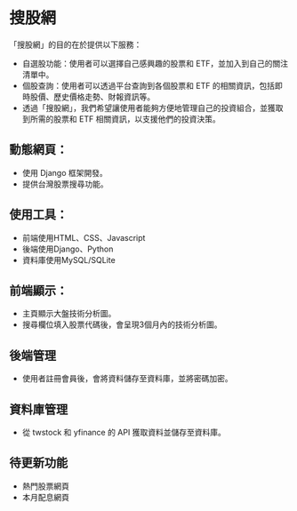 # 搜股網
「搜股網」的目的在於提供以下服務：
* 自選股功能：使用者可以選擇自己感興趣的股票和 ETF，並加入到自己的關注清單中。  
* 個股查詢：使用者可以透過平台查詢到各個股票和 ETF 的相關資訊，包括即時股價、歷史價格走勢、財報資訊等。  
* 透過「搜股網」，我們希望讓使用者能夠方便地管理自己的投資組合，並獲取到所需的股票和 ETF 相關資訊，以支援他們的投資決策。  

## 動態網頁：
* 使用 Django 框架開發。
* 提供台灣股票搜尋功能。

## 使用工具：
*  前端使用HTML、CSS、Javascript
*  後端使用Django、Python
*  資料庫使用MySQL/SQLite

## 前端顯示：
* 主頁顯示大盤技術分析圖。
* 搜尋欄位填入股票代碼後，會呈現3個月內的技術分析圖。

## 後端管理
* 使用者註冊會員後，會將資料儲存至資料庫，並將密碼加密。

## 資料庫管理
* 從 twstock 和 yfinance 的 API 獲取資料並儲存至資料庫。

## 待更新功能
*  熱門股票網頁
*  本月配息網頁
